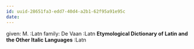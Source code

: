 ```yaml
---
id: uuid-28651fa3-edd7-40d4-a2b1-62f95a91e95c
date: 
---
```


given: M. :Latn
family: De Vaan :Latn
**Etymological Dictionary of Latin and the Other Italic Languages** :Latn